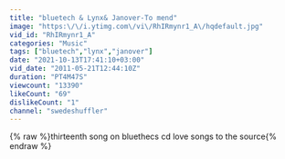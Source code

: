 ```yaml
---
title: "bluetech & Lynx& Janover-To mend"
image: "https:\/\/i.ytimg.com\/vi\/RhIRmynr1_A\/hqdefault.jpg"
vid_id: "RhIRmynr1_A"
categories: "Music"
tags: ["bluetech","lynx","janover"]
date: "2021-10-13T17:41:10+03:00"
vid_date: "2011-05-21T12:44:10Z"
duration: "PT4M47S"
viewcount: "13390"
likeCount: "69"
dislikeCount: "1"
channel: "swedeshuffler"
---
```

{% raw %}thirteenth song on bluethecs cd love songs to the source{% endraw %}
